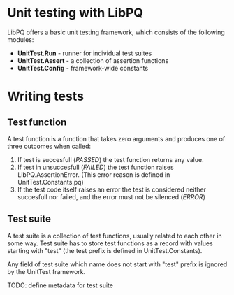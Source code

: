 # Unit testing with LibPQ

LibPQ offers a basic unit testing framework, which consists of the following
modules:

- **UnitTest.Run** - runner for individual test suites
- **UnitTest.Assert** - a collection of assertion functions
- **UnitTest.Config** - framework-wide constants

# Writing tests

## Test function

A test function is a function that takes zero arguments and produces one of
three outcomes when called:

1. If test is succesfull (*PASSED*) the test function returns any value.
2. If test in unsuccesfull (*FAILED*) the test function raises
   LibPQ.AssertionError.  (This error reason is defined in UnitTest.Constants.pq)
3. If the test code itself raises an error the test is considered neither
   succesfull nor failed, and the error must not be silenced (*ERROR*)

## Test suite

A test suite is a collection of test functions, usually related to each other
in some way. Test suite has to store test functions as a record with values
starting with "test" (the test prefix is defined in UnitTest.Constants).

Any field of test suite which name does not start with "test" prefix is ignored
by the UnitTest framework.

TODO: define metadata for test suite
